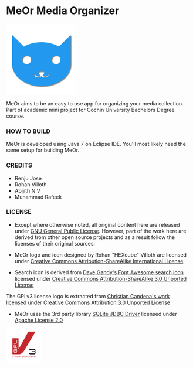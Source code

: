 MeOr Media Organizer
====================
![MeOr logo][logo]

MeOr aims to be an easy to use app for organizing your media collection. Part of academic mini project for Cochin University Bachelors Degree course.

### HOW TO BUILD
MeOr is developed using Java 7 on Eclipse IDE. You'll most likely need the same setup for building MeOr.

### CREDITS
- Renju Jose
- Rohan Villoth
- Abijith N V
- Muhammad Rafeek

### LICENSE
- Except where otherwise noted, all original content here are released under [GNU General Public License][GPL]. However, part of the work here are derived from other open source projects and as a result follow the licenses of their original sources.

- MeOr logo and icon designed by Rohan "HEXcube" Villoth are licensed under [Creative Commons Attribution-ShareAlike International License][CC-BY-SA]

- Search icon is derived from [Dave Gandy's Font Awesome search icon](https://commons.wikimedia.org/wiki/File:Search_font_awesome.svg) licensed under [Creative Commons Attribution-ShareAlike 3.0 Unported License][CC-BY-SA3]

The GPLv3 license logo is extracted from [Christian Candena's work](https://gnu.org/graphics/license-logos-by-christian-candena-cc-by.svg) licensed under [Creative Commons Attribution 3.0 Unported License][CC-BY3]

- MeOr uses the 3rd party library [SQLite JDBC Driver](https://github.com/xerial/sqlite-jdbc) licensed under [Apache License 2.0][APACHE]

![GPLv3 logo][GPL-logo]


[logo]: src/resources/meor-logo.png "MeOr logo"
[GPL]: https://www.gnu.org/licenses/gpl-3.0.en.html "More info on GNU GPL"
[GPL-logo]: src/resources/gplv3.png "GPLv3 logo"
[CC-BY-SA]: https://creativecommons.org/licenses/by-sa/4.0/ "More info on CC BY-SA 4.0"
[CC-BY-SA3]: https://creativecommons.org/licenses/by-sa/3.0/ "More info on CC BY-SA 3.0"
[CC-BY3]: https://creativecommons.org/licenses/by/3.0/ "More info on CC BY 3.0"
[APACHE]: https://apache.org/licenses/LICENSE-2.0 "Apache License 2.0"

